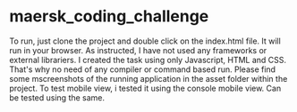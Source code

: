 # maersk_coding_challenge

To run, just clone the project and double click on the index.html file. It will run in your browser.
As instructed, I have not used any frameworks or external librariers. I created the task using only Javascript, HTML and CSS. That's why no need of any compiler or command based run. 
Please find some mscreenshots of the running application in the asset folder within the project. 
To test mobile view, i tested it using the console mobile view. Can be tested using the same. 


